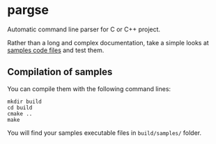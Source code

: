 # pargse

Automatic command line parser for C or C++ project.

Rather than a long and complex documentation, take a simple looks at [samples code files](samples/) and test them.

## Compilation of samples

You can compile them with the following command lines:

    mkdir build
	cd build
	cmake ..
	make

You will find your samples executable files in `build/samples/` folder.
